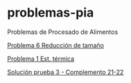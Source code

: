 # problemas-pia
Problemas de Procesado de Alimentos

[Problema 6 Reducción de tamaño](problema%206%20red.%20tamaño.html)

[Problema 1 Est. térmica](problema1-estterm.jl.html)

[Solución prueba 3 - Complemento 21-22](problemasprueba3-comp21-22.html)
